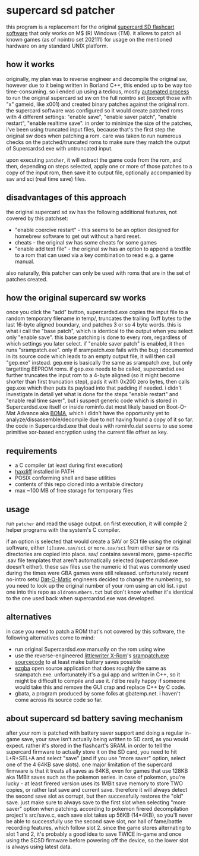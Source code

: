 supercard sd patcher
====================

this program is a replacement for the original [supercard SD flashcart software](https://github.com/supercard-archive/supercard-sd-sw)
that only works on M$ (R) Windows (TM).
it allows to patch all known games (as of nointro set 202111) for usage on the
mentioned hardware on any standard UNIX platform.

how it works
------------

originally, my plan was to reverse engineer and decompile the original sw,
however due to it being written in Borland C++, this ended up to be way too
time-consuming.
so i ended up using a tedious, mostly [automated process](https://github.com/supercard-archive/supercard-sd-sw/commit/60e270ba15356ae63de6614ec8cde52faf38ed52)
to run the original supercard sd sw on the full nointro set
(except those with "x" gameid, like x001)
and created binary patches against the original rom.
the supercard software was configured so it would create patched roms with
4 different settings: "enable save", "enable saver patch", "enable restart",
"enable realtime save".
in order to minimize the size of the patches, i've been using truncated
input files, because that's the first step the original sw does when patching
a rom. care was taken to run numerous checks on the patched/truncated roms
to make sure they match the output of Supercardsd.exe with untruncated input.

upon executing `patcher`, it will extract the game code from the rom, and
then, depending on steps selected, apply one or more of those patches to a
copy of the input rom, then save it to output file, optionally accompanied
by sav and sci (real time save) files.

disadvantages of this approach
------------------------------
the original supercard sd sw has the following additional features, not covered
by this patchset:

- "enable coercive restart" - this seems to be an option designed for homebrew
  software to get out without a hard reset.
- cheats - the original sw has some cheats for some games
- "enable add text file" - the original sw has an option to append a textfile
  to a rom that can used via a key combination to read e.g. a game manual.

also naturally, this patcher can only be used with roms that are in the set
of patches created.

how the original supercard sw works
-----------------------------------
once you click the "add" button, supercardsd.exe copies the input file to
a random temporary filename in temp/, truncates the trailing 0xff bytes to the
last 16-byte aligned boundary, and patches 3 or so 4 byte words.
this is what i call the "base patch", which is identical to the output
when you select only "enable save". this base patching is done to every rom,
regardless of which settings you later select.
if "enable saver patch" is enabled, it then runs "srampatch.exe".
only if srampatch.exe fails with the bug i documented in its source code which
leads to an empty output file, it will then call "gep.exe" instead.
gep.exe is basically the same as srampatch.exe, but only targetting EEPROM
roms. if gep.exe needs to be called, supercardsd.exe further truncates the
input rom to a 4-byte aligned (so it might become shorter than first truncation
step), pads it with 0x200 zero bytes, then calls gep.exe which then puts its
payload into that padding if needed.
i didn't investigate in detail yet what is done for the steps "enable restart"
and "enable real time saver", but i suspect generic code which is stored in
Supercardsd.exe itself or inside rominfo.dat most likely based on
Boot-O-Mat Advance aka [BOMA](http://www.xromguide.50webs.com/boma.htm), which
i didn't have the opportunity yet to analyze/dissassemble/decompile due to not
having found a copy of it so far.
the code in Supercardsd.exe that deals with rominfo.dat seems to use some
primitive xor-based encryption using the current file offset as key.


requirements
------------
- a C compiler (at least during first execution)
- [haxdiff](https://github.com/rofl0r/haxdiff) installed in PATH
- POSIX conforming shell and base utilities
- contents of this repo cloned into a writable directory
- max ~100 MB of free storage for temporary files

usage
-----
run `patcher` and read the usage output. on first execution, it will compile
2 helper programs with the system's C compiler.

if an option is selected that would create a SAV or SCI file using the original
software, either `[i]save.sav/sci` or `more.sav/sci` from either sav or rts
directories are copied into place. sav/ contains several more, game-specific
.sav file templates that aren't automatically selected (supercardsd.exe doesn't
either). these sav files use the numeric id that was commonly used during the
times were GBA games were still released. unfortunately recent no-intro sets/
[Dat-O-Matic](http://datomatic.no-intro.org/) engineers decided to change the
numbering, so you need to look up the original number of your rom using an
old list.
i put one into this repo as `oldromnumbers.txt` but don't know whether it's
identical to the one used back when supercardsd.exe was developed.

alternatives
------------
in case you need to patch a ROM that's not covered by this software, the
following alternatives come to mind:

- run original Supercardsd.exe manually on the rom using wine
- use the reverse-engineered [littlewriter X-Rom](http://www.xromguide.50webs.com/littlewriter.htm)'s [srampatch.exe sourcecode](https://github.com/supercard-archive/supercard-sd-sw/blob/master/srampatch.c)
  to at least make battery saves possible
- [ezgba](https://github.com/langest/ezgba)
  open source application that does roughly the same as srampatch.exe.
  unfortunately it's a gui app and written in C++, so it might be difficult
  to compile and use it. i'd be really happy if someone would take this
  and remove the GUI crap and replace C++ by C code.
- gbata, a program produced by some folks at gbatemp.net. i haven't come
  across its source code so far.

about supercard sd battery saving mechanism
-------------------------------------------
after your rom is patched with battery saver support and doing a regular
in-game save, your save isn't actually being written to SD card, as you
would expect. rather it's stored in the flashcart's SRAM. in order to
tell the supercard firmware to actually store it on the SD card, you need to
hit L+R+SEL+A and select "save" (and if you use "more saver" option, select
one of the 4 64KB save slots).
one major limitation of the supercard firmware is that it treats all saves
as 64KB, even for games that use 128KB aka 1MBit saves such as the pokemon
series. in case of pokemon, you're lucky - at least firered version uses
its 1MBit save memory to store TWO copies, or rather last save and current
save. therefore it will always detect the second save slot as corrupt, but
then successfully restores the "old" save. just make sure to always save
to the first slot when selecting "more saver" option when patching.
according to pokemon firered decompilation project's src/save.c, each
save slot takes up 56KB (14*4KB), so you'll never be able to successfully
use the second save slot, nor hall of fame/battle recording features,
which follow slot 2.
since the game stores alternating to slot 1 and 2, it's probably a good idea
to save TWICE in-game and once using the SCSD firmware before powering off
the device, so the lower slot is always using latest data.
